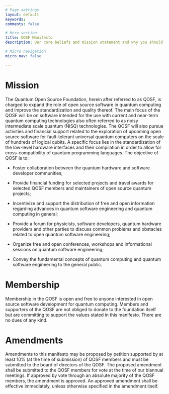 ```yaml
---
# Page settings
layout: default
keywords:
comments: false

# Hero section
title: QOSF Manifesto
description: Our core beliefs and mission statement and why you should get excited about us.

# Micro navigation
micro_nav: false

---
```


# Mission

The Quantum Open Source Foundation, herein after referred to as QOSF, is charged to expand the role of open source software in quantum computing and improve the standardization and quality thereof. The main focus of the QOSF will be on software intended for the use with current and near-term quantum computing technologies also often referred to as noisy intermediate scale quantum (NISQ) technologies. The QOSF will also pursue activities and financial support related to the exploration of upcoming open source software for fault-tolerant universal quantum computers on the scale of hundreds of logical qubits. A specific focus lies in the standardization of the low-level hardware interfaces and their compilation in order to allow for cross-compatibility of quantum programming languages. The objective of QOSF is to:

- Foster collaboration between the quantum hardware and software developer communities;

- Provide financial funding for selected projects and travel awards for selected QOSF members and maintainers of open source quantum projects;

- Incentivize and support the distribution of free and open information regarding advances in quantum software engineering and quantum computing in general;

- Provide a forum for physicists, software developers, quantum hardware providers and other parties to discuss common problems and obstacles related to open quantum software engineering;

- Organize free and open conferences, workshops and informational sessions on quantum software engineering;

- Convey the fundamental concepts of quantum computing and quantum software engineering to the general public.

# Membership

Membership in the QOSF is open and free to anyone interested in open source software development for quantum computing. Members and supporters of the QOSF are not obliged to donate to the foundation itself but are committing to support the values stated in this manifesto. There are no dues of any kind.

# Amendments
Amendments to this manifesto may be proposed by petition supported by at least 10% (at the time of submission) of QOSF members and must be submitted to the board of directors of the QOSF. The proposed amendment shall be submitted to the QOSF members for vote at the time of our biannual meetings. If approved by vote through an absolute majority of the QOSF members, the amendment is approved. An approved amendment shall be effective immediately, unless otherwise specified in the amendment itself.
